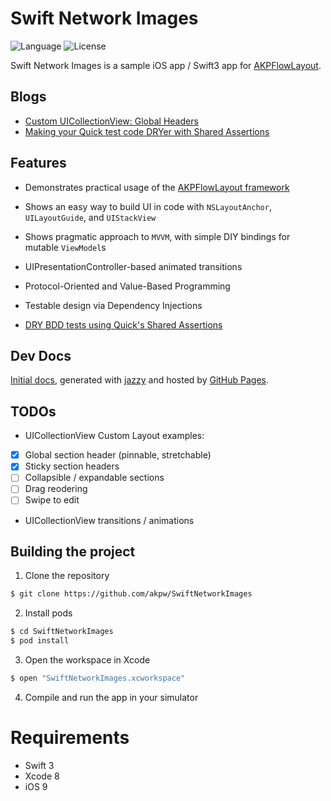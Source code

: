 Swift Network Images
============

![Language](https://img.shields.io/badge/language-Swift3-orange.svg)
![License](https://img.shields.io/badge/License-MIT%20License-blue.svg)


Swift Network Images is a sample iOS app / Swift3 app for [AKPFlowLayout](https://github.com/akpw/AKPFlowLayout).



## Blogs
* [Custom UICollectionView: Global Headers](http://www.akpdev.com/articles/2016/06/16/CollectionView-I.html)
* [Making your Quick test code DRYer with Shared Assertions](http://www.akpdev.com/articles/2016/05/12/Quick-Shared-Assertions.html)


## Features

* Demonstrates practical usage of the [AKPFlowLayout framework](https://github.com/akpw/AKPFlowLayout)

* Shows an easy way to build UI in code with `NSLayoutAnchor`, `UILayoutGuide`, and `UIStackView`

* Shows pragmatic approach to `MVVM`, with simple DIY bindings for mutable `ViewModel`s

* UIPresentationController-based animated transitions

* Protocol-Oriented and Value-Based Programming

* Testable design via Dependency Injections

* [DRY BDD tests using Quick's Shared Assertions](http://www.akpdev.com/articles/2016/05/12/Quick-Shared-Assertions.html)


## Dev Docs
 [Initial docs][docsLink], generated with [jazzy](https://github.com/realm/jazzy) and hosted by [GitHub Pages](https://pages.github.com).


## TODOs
* UICollectionView Custom Layout examples:
 - [x] Global section header (pinnable, stretchable)
 - [x] Sticky section headers
 - [ ] Collapsible / expandable sections
 - [ ] Drag reodering
 - [ ] Swipe to edit
* UICollectionView transitions / animations


## Building the project

1) Clone the repository

```bash
$ git clone https://github.com/akpw/SwiftNetworkImages
```

2) Install pods

```bash
$ cd SwiftNetworkImages
$ pod install
```

3) Open the workspace in Xcode

```bash
$ open "SwiftNetworkImages.xcworkspace"
```

4) Compile and run the app in your simulator


# Requirements

* Swift 3
* Xcode 8
* iOS 9


[docsLink]:https://akpw.github.io//SwiftNetworkImages/index.html
